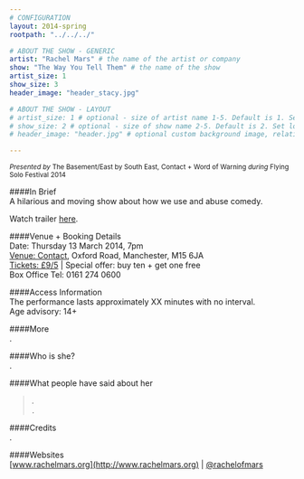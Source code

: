 ```yaml
---
# CONFIGURATION
layout: 2014-spring
rootpath: "../../../"

# ABOUT THE SHOW - GENERIC
artist: "Rachel Mars" # the name of the artist or company
show: "The Way You Tell Them" # the name of the show
artist_size: 1
show_size: 3
header_image: "header_stacy.jpg"

# ABOUT THE SHOW - LAYOUT
# artist_size: 1 # optional - size of artist name 1-5. Default is 1. Set longer names to lower values
# show_size: 2 # optional - size of show name 2-5. Default is 2. Set longer names to lower values
# header_image: "header.jpg" # optional custom background image, relative to current page

---
```

<small>*Presented by* The Basement/East by South East, Contact + Word of Warning *during* Flying Solo Festival 2014</small>       
           
####In Brief        
A hilarious and moving show about how we use and abuse comedy.         
             
Watch trailer [here](http://youtu.be/2p02Jf-Z344).                  
            
####Venue + Booking Details    
Date: Thursday 13 March 2014, 7pm     
[Venue: Contact](http://contactmcr.com/visit/getting-here/), Oxford Road, Manchester, M15 6JA    
[Tickets: £9/5](http://contactmcr.com/whats-on/13068-fs2014-rachel-mars-the-way-you-tell-them/booking) | Special offer: buy ten + get one free     
Box Office Tel: 0161 274 0600     
        
####Access Information           
The performance lasts approximately XX minutes with no interval.         
Age advisory: 14+          
             
####More            
.            
                  
####Who is she?    
.             
           
####What people have said about her     
>*.*<br>.       
         
####Credits    
.         
    
####Websites        
[www.rachelmars.org](http://www.rachelmars.org) | [@rachelofmars](https://twitter.com/rachelofmars)
